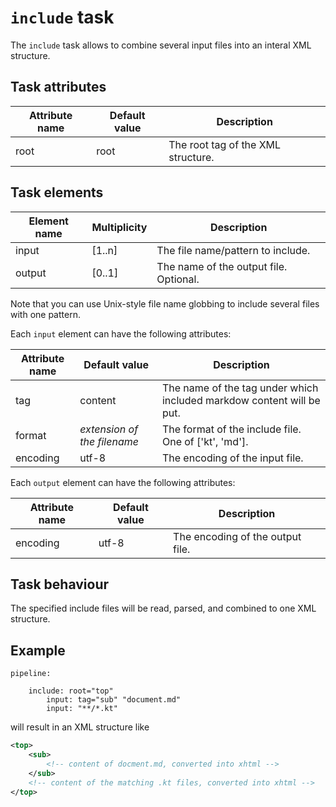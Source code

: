 # `include` task

The `include` task allows to combine several input files into an interal XML structure.

## Task attributes

| Attribute name | Default value | Description                            |
| -------------- | ------------- | -------------------------------------- |
| root           | root          | The root tag of the XML structure.     |

## Task elements

| Element name | Multiplicity | Description                            |
| ------------ | ------------ | -------------------------------------- |
| input        | [1..n]       | The file name/pattern to include.      |
| output       | [0..1]       | The name of the output file. Optional. |

Note that you can use Unix-style file name globbing to include several files with one pattern.

Each `input` element can have the following attributes:

| Attribute name | Default value               | Description                                                           |
| -------------- | --------------------------- | --------------------------------------------------------------------- |
| tag            | content                     | The name of the tag under which included markdow content will be put. |
| format         | _extension of the filename_ | The format of the include file. One of ['kt', 'md'].                  |
| encoding       | utf-8                       | The encoding of the input file.                                       |

Each `output` element can have the following attributes:

| Attribute name | Default value               | Description                      |
| -------------- | --------------------------- | -------------------------------- |
| encoding       | utf-8                       | The encoding of the output file. |

## Task behaviour

The specified include files will be read, parsed, and combined to one XML structure.

## Example

``` klartext
pipeline:

    include: root="top"
        input: tag="sub" "document.md"
        input: "**/*.kt"
```

will result in an XML structure like

``` xml
<top>
    <sub>
        <!-- content of docment.md, converted into xhtml -->
    </sub>
    <!-- content of the matching .kt files, converted into xhtml -->
</top>
```
